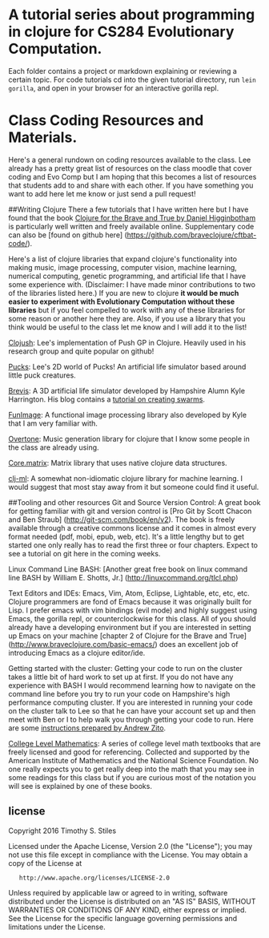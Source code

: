 # A tutorial series about programming in clojure for CS284 Evolutionary Computation. 
Each folder contains a project or markdown explaining or reviewing a certain topic. For code tutorials cd into the given tutorial directory, run <code>lein gorilla</code>, and open in your browser for an interactive gorilla repl.

# Class Coding Resources and Materials.

Here's a general rundown on coding resources available to the class. Lee already has a pretty great list of resources on the class moodle that cover coding and Evo Comp but I am hoping that this becomes a list of resources that students add to and share with each other. If you have something you want to add here let me know or just send a pull request!

##Writing Clojure
There a few tutorials that I have written here but I have found that the book [Clojure for the Brave and True by Daniel Higginbotham](http://www.braveclojure.com/) is particularly well written and freely available online. Supplementary code can also be [found on github here] (https://github.com/braveclojure/cftbat-code/). 

Here's a list of clojure libraries that expand clojure's functionality into making music, image processing, computer vision, machine learning, numerical computing, genetic programming, and artificial life that I have some experience with. (Disclaimer: I have made minor contributions to two of the libraries listed here.) If you are new to clojure **it would be much easier to experiment with Evolutionary Computation without these libraries** but if you feel compelled to work with any of these libraries for some reason or another here they are. Also, if you use a library that you think would be useful to the class let me know and I will add it to the list!

[Clojush](https://github.com/lspector/Clojush): Lee's implementation of Push GP in Clojure. Heavily used in his research group and quite popular on github!

[Pucks](https://github.com/lspector/pucks): Lee's 2D world of Pucks! An artificial life simulator based around little puck creatures.

[Brevis](https://github.com/kephale/brevis): A 3D artificial life simulator developed by Hampshire Alumn Kyle Harrington. His blog contains a [tutorial on creating swarms](http://computational.life).

[FunImage](https://github.com/funimage/funimage): A functional image processing library also developed by Kyle that I am very familiar with.

[Overtone](https://github.com/overtone/overtone): Music generation library for clojure that I know some people in the class are already using.

[Core.matrix](https://github.com/mikera/core.matrix): Matrix library that uses native clojure data structures.

[clj-ml](https://github.com/joshuaeckroth/clj-ml): A somewhat non-idiomatic clojure library for machine learning. I would suggest that most stay away from it but someone could find it useful.



##Tooling and other resources
Git and Source Version Control: A great book for getting familiar with git and version control  is [Pro Git by Scott Chacon and Ben Straub] (http://git-scm.com/book/en/v2). The book is freely available through a creative commons license and it comes in almost every format needed (pdf, mobi, epub, web, etc). It's a little lengthy but to get started one only really has to read the first three or four chapters. Expect to see a tutorial on git here in the coming weeks.

Linux Command Line BASH: [Another great free book on linux command line BASH by William E. Shotts, Jr.] (http://linuxcommand.org/tlcl.php)

Text Editors and IDEs: Emacs, Vim, Atom, Eclipse, Lightable, etc, etc, etc. Clojure programmers are fond of Emacs because it was originally built for Lisp. I prefer emacs with vim bindings (evil mode) and highly suggest using Emacs, the gorilla repl, or counterclockwise for this class. All of you should already have a developing environment but if you are interested in setting up Emacs on your machine [chapter 2 of Clojure for the Brave and True] (http://www.braveclojure.com/basic-emacs/) does an excellent job of introducing Emacs as a clojure editor/ide.

Getting started with the cluster: Getting your code to run on the cluster takes a little bit of hard work to set up at first. If you do not have any experience with BASH I would recommend learning how to navigate on the command line before you try to run your code on Hampshire's high performance computing cluster. If you are interested in running your code on the cluster talk to Lee so that he can have your account set up and then meet with Ben or I to help walk you through getting your code to run. Here are some [instructions prepared by Andrew Zito](https://github.com/TimothyStiles/cs284/blob/master/documents/fly.pdf).

[College Level Mathematics](http://aimath.org/textbooks/approved-textbooks/): A series of college level math textbooks that are freely licensed and good for referencing. Collected and supported by the American Institute of Mathematics and the National Science Foundation. No one really expects you to get really deep into the math that you may see in some readings for this class but if you are curious most of the notation you will see is explained by one of these books.

## license
Copyright 2016 Timothy S. Stiles

   Licensed under the Apache License, Version 2.0 (the "License");
   you may not use this file except in compliance with the License.
   You may obtain a copy of the License at

       http://www.apache.org/licenses/LICENSE-2.0

   Unless required by applicable law or agreed to in writing, software
   distributed under the License is distributed on an "AS IS" BASIS,
   WITHOUT WARRANTIES OR CONDITIONS OF ANY KIND, either express or implied.
   See the License for the specific language governing permissions and
   limitations under the License.

